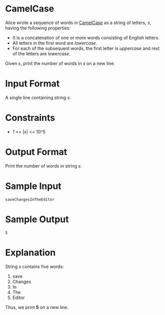 # CamelCase

Alice wrote a sequence of words in [CamelCase](https://en.wikipedia.org/wiki/Camel_case) as a string of letters, *s*, having the following properties:

 * It is a concatenation of one or more words consisting of English letters.
 * All letters in the first word are *lowercase*.
 * For each of the subsequent words, the first letter is *uppercase* and rest of the letters are *lowercase*.

Given *s*, print the number of words in *s* on a new line.

# Input Format

A single line containing string *s*.

# Constraints

 * 1 <= |*s*| <= 10^5

# Output Format

Print the number of words in string *s*.

# Sample Input

    saveChangesInTheEditor

# Sample Output


    5
    
# Explanation

String *s* contains five words:

 1) save
 2) Changes
 3) In
 4) The
 5) Editor

Thus, we print **5** on a new line.